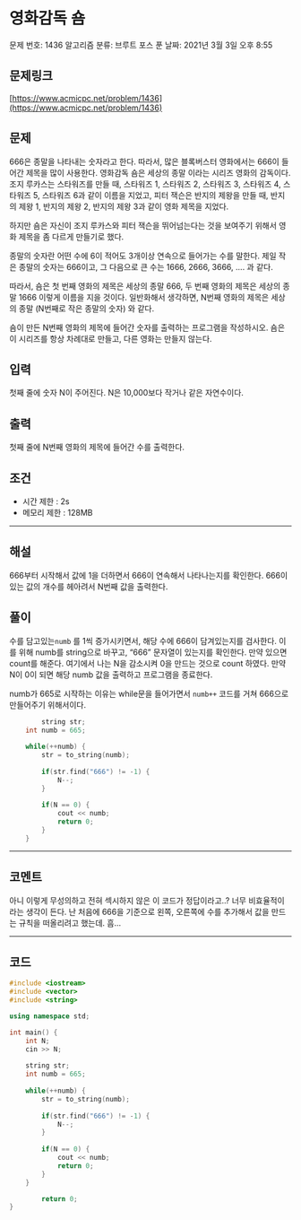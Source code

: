 # 영화감독 숌

문제 번호: 1436
알고리즘 분류: 브루트 포스
푼 날짜: 2021년 3월 3일 오후 8:55

## 문제링크

[https://www.acmicpc.net/problem/1436](https://www.acmicpc.net/problem/1436)

## 문제

666은 종말을 나타내는 숫자라고 한다. 따라서, 많은 블록버스터 영화에서는 666이 들어간 제목을 많이 사용한다. 영화감독 숌은 세상의 종말 이라는 시리즈 영화의 감독이다. 조지 루카스는 스타워즈를 만들 때, 스타워즈 1, 스타워즈 2, 스타워즈 3, 스타워즈 4, 스타워즈 5, 스타워즈 6과 같이 이름을 지었고, 피터 잭슨은 반지의 제왕을 만들 때, 반지의 제왕 1, 반지의 제왕 2, 반지의 제왕 3과 같이 영화 제목을 지었다.

하지만 숌은 자신이 조지 루카스와 피터 잭슨을 뛰어넘는다는 것을 보여주기 위해서 영화 제목을 좀 다르게 만들기로 했다.

종말의 숫자란 어떤 수에 6이 적어도 3개이상 연속으로 들어가는 수를 말한다. 제일 작은 종말의 숫자는 666이고, 그 다음으로 큰 수는 1666, 2666, 3666, .... 과 같다.

따라서, 숌은 첫 번째 영화의 제목은 세상의 종말 666, 두 번째 영화의 제목은 세상의 종말 1666 이렇게 이름을 지을 것이다. 일반화해서 생각하면, N번째 영화의 제목은 세상의 종말 (N번째로 작은 종말의 숫자) 와 같다.

숌이 만든 N번째 영화의 제목에 들어간 숫자를 출력하는 프로그램을 작성하시오. 숌은 이 시리즈를 항상 차례대로 만들고, 다른 영화는 만들지 않는다.

## 입력

첫째 줄에 숫자 N이 주어진다. N은 10,000보다 작거나 같은 자연수이다.

## 출력

첫째 줄에 N번째 영화의 제목에 들어간 수를 출력한다.

## 조건

- 시간 제한 : 2s
- 메모리 제한 : 128MB

---

## 해설

666부터 시작해서 값에 1을 더하면서 666이 연속해서 나타나는지를 확인한다. 666이 있는 값의 개수를 헤아려서 N번째 값을 출력한다.

## 풀이

수를 담고있는`numb` 를 1씩 증가시키면서, 해당 수에 666이 담겨있는지를 검사한다. 이를 위해 numb를 string으로 바꾸고, “666” 문자열이 있는지를 확인한다. 만약 있으면 count를 해준다. 여기에서 나는 N을 감소시켜 0을 만드는 것으로 count 하였다. 만약 N이 0이 되면 해당 numb 값을 출력하고 프로그램을 종료한다.

numb가 665로 시작하는 이유는 while문을 들어가면서 `numb++` 코드를 거쳐 666으로 만들어주기 위해서이다.

```cpp
		string str;
    int numb = 665;
    
    while(++numb) {
        str = to_string(numb);
        
        if(str.find("666") != -1) {
            N--;
        }
        
        if(N == 0) {
            cout << numb;
            return 0;
        }
    }
```

---

## 코멘트

아니 이렇게 무성의하고 전혀 섹시하지 않은 이 코드가 정답이라고..? 너무 비효율적이라는 생각이 든다. 난 처음에 666을 기준으로 왼쪽, 오른쪽에 수를 추가해서 값을 만드는 규칙을 떠올리려고 했는데. 흠...

---

## 코드

```cpp
#include <iostream>
#include <vector>
#include <string>

using namespace std;

int main() {
    int N;
    cin >> N;
    
    string str;
    int numb = 665;
    
    while(++numb) {
        str = to_string(numb);
        
        if(str.find("666") != -1) {
            N--;
        }
        
        if(N == 0) {
            cout << numb;
            return 0;
        }
    }

		return 0;
}
```